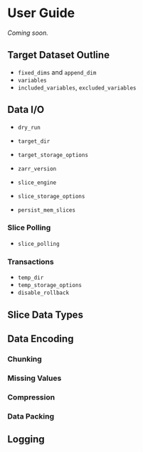 # User Guide

_Coming soon._

## Target Dataset Outline

* `fixed_dims` and `append_dim`
* `variables`
* `included_variables`, `excluded_variables`


## Data I/O

* `dry_run`

* `target_dir`
* `target_storage_options`
* `zarr_version`

* `slice_engine`
* `slice_storage_options`
* `persist_mem_slices`

### Slice Polling

* `slice_polling`

### Transactions

* `temp_dir`
* `temp_storage_options`
* `disable_rollback`

## Slice Data Types

## Data Encoding

### Chunking

### Missing Values

### Compression

### Data Packing

## Logging
